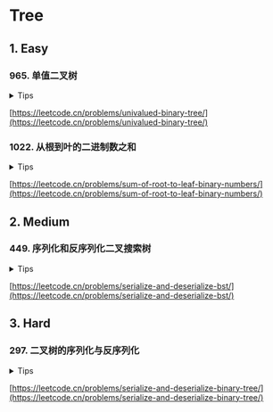 # Tree

## 1. Easy

### 965. 单值二叉树

<details>
<summary>Tips</summary>

1. 先序遍历
2. 先将根和左右子树比较,然后dfs左和右

</details>

[https://leetcode.cn/problems/univalued-binary-tree/](https://leetcode.cn/problems/univalued-binary-tree/)

### 1022. 从根到叶的二进制数之和

<details>
<summary>Tips</summary>

1. 先序可以直接用参数记录也可以回溯

</details>

[https://leetcode.cn/problems/sum-of-root-to-leaf-binary-numbers/](https://leetcode.cn/problems/sum-of-root-to-leaf-binary-numbers/)

## 2. Medium

### 449. 序列化和反序列化二叉搜索树

<details>
<summary>Tips</summary>

1. 可以先做297题
2. 先序遍历
4. 然后不需要额外编码null
5. 反序列化时left是当前的根,从left+1到right找第一个 > 根的就是右子树
6. 前面的区间就是左子树

</details>

[https://leetcode.cn/problems/serialize-and-deserialize-bst/](https://leetcode.cn/problems/serialize-and-deserialize-bst/)

## 3. Hard

### 297. 二叉树的序列化与反序列化

<details>
<summary>Tips</summary>

1. 把null值编码进去,这样就可以唯一确定一课树了
2. 反序列化时,每次pop队首元素来代替游标
3. 只要是null了就说明这个子树到底了

</details>

[https://leetcode.cn/problems/serialize-and-deserialize-binary-tree/](https://leetcode.cn/problems/serialize-and-deserialize-binary-tree/)